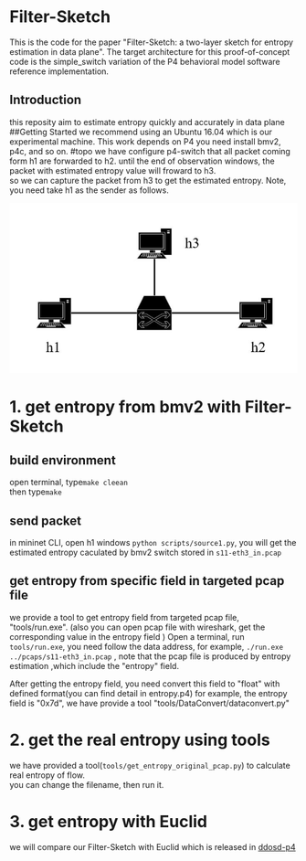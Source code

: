 # Filter-Sketch
This is the code for the paper "Filter-Sketch: a two-layer sketch for entropy estimation in data plane".
The target architecture for this proof-of-concept code is the simple_switch variation of the P4 behavioral model software reference implementation.
## Introduction
this reposity aim to estimate entropy quickly and accurately in data plane
##Getting Started
we recommend using an Ubuntu 16.04 which is our experimental machine.
This work depends on P4
you need install bmv2, p4c, and so on. 
#topo
we have configure p4-switch that all packet coming form h1 are forwarded to h2. until the end of 
observation windows, the packet with estimated entropy value will froward to h3.  
so we can capture the packet from h3 to get the estimated entropy. Note, you need take h1 as the sender as follows.

![topology](./topo/topo.JPG)
#  1. get entropy from bmv2 with Filter-Sketch
## build environment
 open terminal, type``make cleean``  
 then type``make``
## send packet
 in mininet CLI, open h1 windows
``python scripts/source1.py``, you will get the estimated entropy caculated by bmv2 switch
    stored in ``s11-eth3_in.pcap``
## get entropy from specific field in targeted pcap file    
we provide a tool to get entropy field from targeted pcap file, "tools/run.exe".
   (also you can open pcap file with wireshark, get the corresponding value in the entropy field ) 
Open a terminal, run ``tools/run.exe``, you need follow the data address, for example, ``./run.exe ../pcaps/s11-eth3_in.pcap``
, note that the pcap file is produced by entropy estimation ,which include the "entropy" field.

After getting the entropy field, you need convert this field to "float" with defined format(you can find detail in entropy.p4)
 for example, the entropy field is "0x7d", we have provide a tool "tools/DataConvert/dataconvert.py" 

# 2. get the real entropy using tools
we have provided a tool(``tools/get_entropy_original_pcap.py``) to calculate real entropy of flow.   
you can change the filename, then run it.

# 3. get entropy with Euclid
we will compare our Filter-Sketch with Euclid which is released in [ddosd-p4](https://github.com/aclapolli/ddosd-p4)
   
